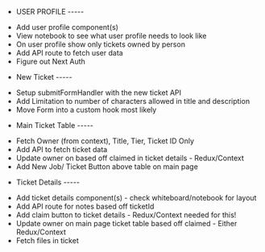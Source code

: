 - USER PROFILE -----

* Add user profile component(s)
* View notebook to see what user profile needs to look like
* On user profile show only tickets owned by person
* Add API route to fetch user data
* Figure out Next Auth

- New Ticket -----

* Setup submitFormHandler with the new ticket API
* Add Limitation to number of characters allowed in title and description
* Move Form into a custom hook most likely
  <!-- * Add new ticket component(s) -->
  <!-- * Add API route for adding new ticket -->
  <!-- - View notebook on how new ticket form should look -->
  <!-- - Add Tier Dropdown - Tier C, Tier B, Tier A -->
  <!-- - Figure out of how attach files -->

- Main Ticket Table -----

* Fetch Owner (from context), Title, Tier, Ticket ID Only
* Add API to fetch ticket data
* Update owner on based off claimed in ticket details - Redux/Context
* Add New Job/ Ticket Button above table on main page

- Ticket Details -----

* Add ticket details component(s) - check whiteboard/notebook for layout
* Add API route for notes based off ticketId
* Add claim button to ticket details - Redux/Context needed for this!
* Update owner on main page ticket table based off claimed - Either Redux/Context
* Fetch files in ticket
